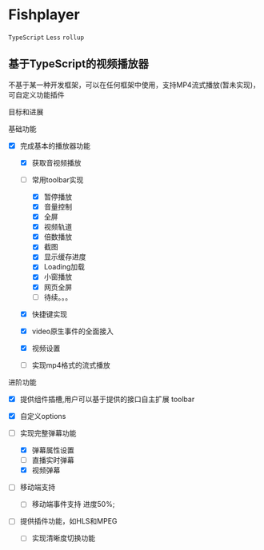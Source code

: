 # Fishplayer
`TypeScript` `Less` `rollup`

## 基于TypeScript的视频播放器

不基于某一种开发框架，可以在任何框架中使用，支持MP4流式播放(暂未实现)，可自定义功能插件

目标和进展

基础功能

- [x] 完成基本的播放器功能
  - [x] 获取音视频播放
  - [ ] 常用toolbar实现
    - [x]  暂停播放
    - [x]  音量控制
    - [x]  全屏
    - [x]  视频轨道
    - [x]  倍数播放
    - [x]  截图
    - [x]  显示缓存进度
    - [x]  Loading加载
    - [x]  小窗播放
    - [x]  网页全屏
    - [ ]  待续。。。
  - [x] 快捷键实现
  - [x] video原生事件的全面接入
  - [x]  视频设置

  - [ ] 实现mp4格式的流式播放


进阶功能



- [x] 提供组件插槽,用户可以基于提供的接口自主扩展 toolbar

- [x] 自定义options

- [ ] 实现完整弹幕功能
  - [x] 弹幕属性设置
  - [ ] 直播实时弹幕
  - [x] 视频弹幕

- [ ] 移动端支持  
  - [ ] 移动端事件支持 进度50%;

- [ ] 提供插件功能，如HLS和MPEG
  - [ ] 实现清晰度切换功能
